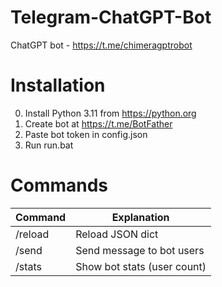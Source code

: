# Telegram-ChatGPT-Bot
ChatGPT bot - https://t.me/chimeragptrobot

# Installation
0. Install Python 3.11 from https://python.org
1. Create bot at https://t.me/BotFather
2. Paste bot token in config.json
3. Run run.bat

# Commands

| Command | Explanation                 |
|---------|-----------------------------|
| /reload | Reload JSON dict            |
| /send   | Send message to bot users   |
| /stats  | Show bot stats (user count) |

